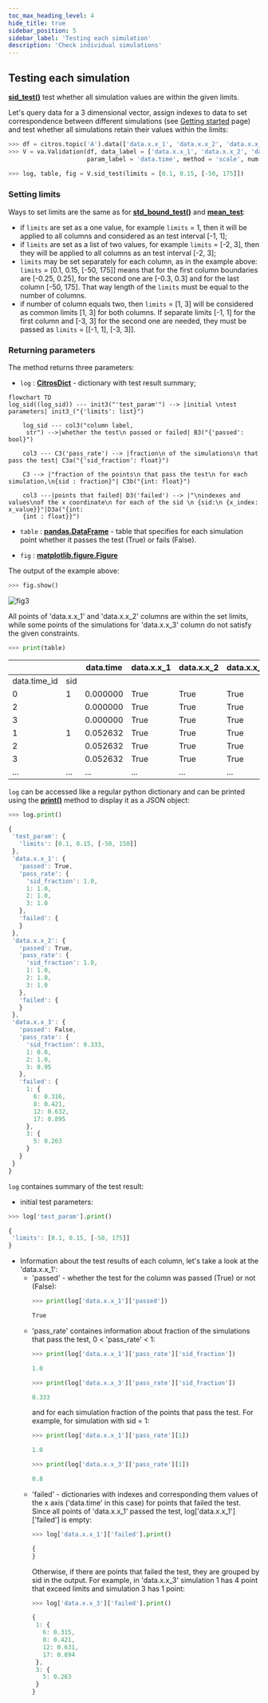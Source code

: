 ```yaml
---
toc_max_heading_level: 4
hide_title: true
sidebar_position: 5
sidebar_label: 'Testing each simulation'
description: 'Check individual simulations'
---
```

## Testing each simulation

[**sid_test()**](../documentation/validation/validation.md#citros_data_analysis.validation.validation.Validation.sid_test) test whether all simulation values are within the given limits.

Let's query data for a 3 dimensional vector, assign indexes to data to set correspondence between different simulations (see [Getting started](getting_started.md) page) and test whether all simulations retain their values within the limits:

```python
>>> df = citros.topic('A').data(['data.x.x_1', 'data.x.x_2', 'data.x.x_3', 'data.time'])
>>> V = va.Validation(df, data_label = ['data.x.x_1', 'data.x.x_2', 'data.x.x_3'], 
                      param_label = 'data.time', method = 'scale', num = 20, units = 'm')
                      
>>> log, table, fig = V.sid_test(limits = [0.1, 0.15, [-50, 175]])
```

### Setting limits

Ways to set limits are the same as for [**std_bound_test()**](standard_deviation_boundary_test.md) and [**mean_test**](mean_value_test.md):
  
  - if `limits` are set as a one value, for example `limits` = 1, then it will be applied to all columns and considered as an test interval [-1, 1];
  - if `limits` are set as a list of two values, for example `limits` = [-2, 3], then they will be applied to all columns as an test interval [-2, 3];
  - `limits` may be set separately for each column, as in the example above: `limits` = [0.1, 0.15, [-50, 175]] means that for the first column boundaries are [-0.25, 0.25], for the second one are [-0.3, 0.3] and for the last column [-50, 175]. That way length of the `limits` must be equal to the number of columns.
  - if number of column equals two, then `limits` = [1, 3] will be considered as common limits [1, 3] for both columns. If separate limits [-1, 1] for the first column and [-3, 3] for the second one are needed, they must be passed as `limits` = [[-1, 1],  [-3, 3]].

### Returning parameters

The method returns three parameters: 
- `log` : [**CitrosDict**](../documentation/data_access/citros_dict.md#citros_data_analysis.data_access.citros_dict.CitrosDict) - dictionary with test result summary;

```mermaid
flowchart TD
log_sid((log_sid)) --- init3("'test_param'") --> |initial \ntest parameters| init3_("{'limits': list}")
    
    log_sid --- col3("column label,
     str") -->|whether the test\n passed or failed| B3("{'passed': bool}")
 
    col3 --- C3('pass_rate') --> |fraction\n of the simulations\n that pass the test| C3a("{'sid_fraction': float}")

    C3 --> |"fraction of the points\n that pass the test\n for each simulation,\n{sid : fraction}"| C3b("{int: float}")

    col3 ---|points that failed| D3('failed') --> |"\nindexes and values\nof the x coordinate\n for each of the sid \n {sid:\n {x_index: x_value}}"|D3a("{int: 
    {int : float}}")
```

- `table` : [**pandas.DataFrame**](https://pandas.pydata.org/docs/reference/api/pandas.DataFrame.html) - table that specifies for each simulation point whether it passes the test (True) or fails (False).

- `fig` : [**matplotlib.figure.Figure**](https://matplotlib.org/stable/api/figure_api.html#matplotlib.figure.Figure)

The output of the example above:

```python
>>> fig.show()
```
![fig3](img/fig23.png "Fig3")

All points of 'data.x.x_1' and 'data.x.x_2' columns are within the set limits, while some points of the simulations for 'data.x.x_3' column do not satisfy the given constraints.

```python
>>> print(table)
```
|||data.time|	data.x.x_1	|data.x.x_2|	data.x.x_3
|--|--|--|--|--|--
data.time_id |sid	|		|		|		|
0				|1		|0.000000|	True|	True|	True
2				|		|0.000000|	True|	True|	True
3				|		|0.000000|	True|	True|	True
1				|1		|0.052632|	True|	True|	True
2				|		|0.052632|	True|	True|	True
3				|		|0.052632|	True|	True|	True
... | ...| ... | ...|...|...

`log` can be accessed like a regular python dictionary and can be printed using the [**print()**](../documentation/data_access/citros_dict.md#citros_data_analysis.data_access.citros_dict.CitrosDict.print) method to display it as a JSON object:

```python
>>> log.print()
```
```js
{
 'test_param': {
   'limits': [0.1, 0.15, [-50, 150]]
 },
 'data.x.x_1': {
   'passed': True,
   'pass_rate': {
     'sid_fraction': 1.0,
     1: 1.0,
     2: 1.0,
     3: 1.0
   },
   'failed': {
   }
 },
 'data.x.x_2': {
   'passed': True,
   'pass_rate': {
     'sid_fraction': 1.0,
     1: 1.0,
     2: 1.0,
     3: 1.0
   },
   'failed': {
   }
 },
 'data.x.x_3': {  
   'passed': False,
   'pass_rate': {
     'sid_fraction': 0.333,
     1: 0.8,
     2: 1.0,
     3: 0.95
   },
   'failed': {
     1: {
       6: 0.316,
       8: 0.421,
       12: 0.632,
       17: 0.895
     },
     3: {
       5: 0.263
     }
   }
 }
}
```

`log` containes summary of the test result: 
  - initial test parameters:
  ```python
  >>> log['test_param'].print()
  ```
  ```js
  {
   'limits': [0.1, 0.15, [-50, 175]]
  }
  ```
  - Information about the test results of each column, let's take a look at the 'data.x.x_1':
    - 'passed' - whether the test for the column was passed (True) or not (False):
      ```python
      >>> print(log['data.x.x_1']['passed'])
      ```
      ```js
      True
      ``` 
    - 'pass_rate' containes information about fraction of the simulations that pass the test, 0 < 'pass_rate' < 1:
      ```python
      >>> print(log['data.x.x_1']['pass_rate']['sid_fraction'])
      ```
      ```js
      1.0
      ```
      ```python
      >>> print(log['data.x.x_3']['pass_rate']['sid_fraction'])
      ```
      ```js
      0.333
      ```
      and for each simulation fraction of the points that pass the test. For example, for simulation with sid = 1:
      ```python
      >>> print(log['data.x.x_1']['pass_rate'][1])
      ```
      ```js
      1.0
      ```
      ```python
      >>> print(log['data.x.x_3']['pass_rate'][1])
      ```
      ```js
      0.8
      ```
    - 'failed' - dictionaries with indexes and corresponding them values of the x axis ('data.time' in this case) for points that failed the test. Since all points of 'data.x.x_1' passed the test, log['data.x.x_1']['failed'] is empty:
      ```python
      >>> log['data.x.x_1']['failed'].print()
      ```
      ```js
      {
      }
      ```
      Otherwise, if there are points that failed the test, they are grouped by sid in the output. For example, in 'data.x.x_3' simulation 1 has 4 point that exceed limits and simulation 3 has 1 point:
      ```python
      >>> log['data.x.x_3']['failed'].print()
      ```
      ```js
      {
       1: {
         6: 0.315,
         8: 0.421,
         12: 0.631,
         17: 0.894
       },
       3: {
         5: 0.263
       }
      }
      ```